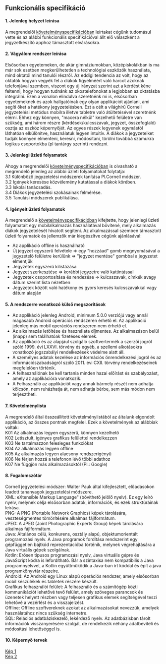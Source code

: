 Funkcionális specifikáció
-------------------------

#### 1. Jelenleg helyzet leírása
A megrendelői [követelményspecifikációban](https://github.com/vajkone/NoteTakingApp/blob/master/k%C3%B6vspec.md#1-jelenlegi-helyzet) leírtakat cégünk tudomásul vette és az alábbi funkcionális specifikációval állt elő válaszként a jegyzetkészítő apphoz támasztott elvárásokra.

#### 2. Vágyálom rendszer leírása
Elsősorban egyetemeken, de akár gimnáziumokban, középiskolákban is ma már sok esetben megkerülhetetlen a technológiai eszközök használata, mind oktatói mind tanulói részről. Az eddigi tendencia az volt, hogy az oktatók hogyan vegyék fel a diákok figyelméért való harcot azoknak telefonjával szemben, viszont egy új irányzat szerint azt a kérdést kéne feltenni, hogy hogyan tudnánk az okostelefonokat a legjobban az oktatásba integrálni. Ezen a vonalon elindulva szeretnénk mi is, elsősorban egyetemeknek és azok hallgatóinak egy olyan applikációt ajánlani, ami segíti őket a hatékony jegyzetelésben. Ezt a célt a világhírű Cornell jegyzetelési metódus mobilra illetve tabletre való átültetésével szeretnénk elérni. Ehhez egy könnyen, "macera nélkül" kezelhető felületre van szükség, ami három részre (kérdések/kulcsszavak, jegyzet, összefoglaló) osztja az eszköz képernyőjét. Az egyes részek legyenek egymástól láthatóan elkülönítve, használatuk legyen intuitív. A diákok a jegyzeteiket tudják könnyen elmenteni, keresni, módosítani, törölni továbbá számukra logikus csoportokba (pl tantárgy szerint) rendezni.

#### 3. Jelenlegi üzleti folyamatok
Ahogy a megrendelői [követelményspecifikációban](https://github.com/vajkone/NoteTakingApp/blob/master/k%C3%B6vspec.md#3-jelenlegi-%C3%BCzleti-folyamatok) is olvasható a megrendelő jelenleg az alábbi üzleti folyamatokat folytatja:  
3.1 Különböző jegyzetelési módszerek tanítása Pl.Cornell módszer.  
3.2 Igények keresése közvélemény kutatással a diákok körében.  
3.3 Iskolai tanácsadás.  
3.4 Diákok jegyzetelési szokásainak felmérése.  
3.5 Tanulási módszerek publikálása.  

#### 4. Igényelt üzleti folyamatok
A megrendelő a [követelményspecifikációban](https://github.com/vajkone/NoteTakingApp/blob/master/k%C3%B6vspec.md#4-ig%C3%A9nyelt-%C3%BCzleti-folyamatok) kifejtette, hogy jelenlegi üzleti folyamatait egy mobilalkalmazás használatával bővítené, mely alkalmazás diákok jegyzetelését hívatott segíteni. Az alkalmazással szemben támasztott üzleti folyamatok és jellemzők már kiegészítve cégünk ajánlásával:  
* Az applikáció offline is használható  
* Új jegyzet egyszerű felvétele => egy "hozzáad" gomb megnyomásával a jegyzetelő felületre kerülünk => "jegyzet mentése" gombbal a jegyzetet elmentjük  
* Jegyzetek egyszerű kilistázása  
* Jegyzet szerkesztése => korábbi jegyzetre való kattintással  
* Jegyzetek csoportosítása és rendezése => kulcsszavak, címkék avagy dátum szerint lista nézetben  
* Jegyzetek között való hatékony és gyors keresés kulcsszavakkal vagy dátum alapján  

#### 5. A rendszerre vonatkozó külső megszorítások  
- Az applikáció jelenleg Android, minimum 5.0.0 verziójú vagy annál magasabb Android operációs
rendszeren érhető el. Az applikáció jelenleg más mobil operációs rendszeren nem érhető el.  
- Az alkalmazás letöltése és használata díjmentes. Az alkalmazáson belül (inapp) sem találhatóak
fizetéses elemek.  
- Az applikáció és az alapjául szolgáló szoftvertermék a szerzői jogról szóló 1999. évi LXXVI. törvény és
egyéb, a szellemi alkotásokra vonatkozó jogszabályi rendelkezések védelme alatt áll.
- A személyes adatok kezelése az információs önrendelkezési jogról és az információszabadságról szóló 2011. évi CXII. törvény rendelkezéseinek megfelelően történik.  
- A felhasználónak be kell tartania minden hazai előírást és szabályozást, amely az applikációra
vonatkozik.  
- A Felhasználó az applikációt vagy annak bármely részét nem adhatja kölcsön, nem ruházhatja át, nem
adhatja bérbe, sem más módon nem terjesztheti.  


#### 7. Követelménylista
A megrendelő által összeállított követelménylistából az általunk elgondolt applikáció, az összes pontnak megfelel. Ezek a követelmények az alábbiak voltak:  
K01 Az alkalmazás legyen egyszerű, könnyen kezelhető  
K02 Letisztult, igényes grafikus felülettel rendelkezzen  
K03 Ne tartalmazzon felesleges funkciókat  
K04 Az alkalmazás legyen offline  
K05 Az alkalmazás legyen alacsony rendszerigényű  
K06 Ne férjen hozzá a telefonon lévő többi adathoz  
K07 Ne függjön más alkalmazásoktól (Pl.: Google)  

#### 8. Fogalomszótár
Cornell jegyzetelési módszer: Walter Pauk által kifejlesztett, előadásokon leadott tananyagok jegyzetelési módszere.  
XML: eXtensible Markup Language" (bővíthető jelölő nyelv). Ez egy leíró nyelv, melynek célja elsősorban adatok, információk, és ezek struktúráinak leírása.  
PNG: A PNG (Portable Network Graphics) képek tárolására, veszteségmentes tömörítésére alkalmas fájlformátum.  
JPEG: A JPEG (Joint Photographic Experts Group) képek tárolására alkalmas fájlformátum.  
Java: Általános célú, konkurens, osztály alapú, objektumorientált programozási nyelv. A Java programok fordítása rendszerint egy gépfüggetlen bájtkód reprezentációba történik, melynek végrehajtására a Java virtuális gépek szolgálnak.  
Kotlin: Erősen típusos programozási nyelv, Java virtuális gépre és JavaScript kódra is lefordítható. Bár a szintaxisa nem kompatibilis a Java programnyelvvel, a Kotlin együttműködik a Java-ban írt kóddal és épít a java programkönyvtár részeire.  
Android: Az Android egy Linux alapú operációs rendszer, amely elsősorban mobil készülékek és tabletek részére készült.  
Grafikus felhasználói felület: A felhasználó és a számítógép közti kommunikációt lehetővé tevő felület, amely szöveges parancsok és üzenetek helyett részben vagy teljesen grafikus elemek segítségével teszi lehetővé a vezérlést és a visszajelzést.  
Offline: Offline szoftvereknek azokat az alkalmazásokat nevezzük, amelyek használatához nincs szükség internetre.  
SQL: Relációs adatbáziskezelő, lekérdező nyelv. Az adatbázisban tárolt információk visszanyerésére szolgál, de rendelkezik néhány adatbeviteli és módosítási lehetöséggel is.

#### 10. Képernyő tervek
[Kép 1](https://github.com/vajkone/NoteTakingApp/blob/master/K%C3%A9pek/prototipus1.jpg)  
[Kép 2](https://github.com/vajkone/NoteTakingApp/blob/master/K%C3%A9pek/prototipus2.jpg)  


